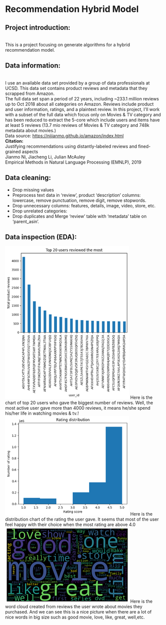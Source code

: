 # Recommendation Hybrid Model
## Project introduction:
<br>This is a project focusing on generate algorithms for a hybrid recommendation model.
<br>
## Data information:
<br> I use an available data set provided by a group of data professionals at UCSD. This data set contains product reviews and metadata that they scrapped from Amazon.
<br> The full data set span a period of 22 years, including ~233.1 million reviews up to Oct 2018 about all categories on Amazon. Reviews include product and user information, ratings, and a plaintext review. In this project, I'll work with a subset of the full data which focus only on Movies & TV category and has been reduced to extract the 5-core which include users and items have at least 5 reviews (13.7 mio reviews of Movies & TV category and 748k metadata about movies.)
<br>Data source: https://nijianmo.github.io/amazon/index.html
<br><b>Citation:</b>
<br>
Justifying recommendations using distantly-labeled reviews and fined-grained aspects
<br>Jianmo Ni, Jiacheng Li, Julian McAuley
<br>Empirical Methods in Natural Language Processing (EMNLP), 2019
## Data cleaning:
- Drop missing values
- Preprocess text data in ‘review’, product ‘description’ columns: lowercase, remove punctuation, remove digit, remove stopwords.
- Drop unnecessary columns: features, details, image, video, store, etc.
- Drop unrelated categories:
- Drop duplicates and Merge ‘review’ table with ‘metadata’ table on ‘parent_asin’.
## Data inspection (EDA):

<img src="https://github.com/ChiNguyen39/recommendation_hybrid_model/blob/main/chart/top%2020.png?raw=true" width=400>
Here is the chart of top 20 users who gave the biggest number of reviews. Well, the most active user gave more than 4000 reviews, it means he/she spend his/her life in watching movies & tv.!
<br>
<img src="https://github.com/ChiNguyen39/recommendation_hybrid_model/blob/main/chart/rating%20distribution.png?raw=true" width=400>
Here is the distribution chart of the rating the user gave. It seems that most of the user feel happy with their choice when the most rating are above 4.0
<br>
<img src="https://github.com/ChiNguyen39/recommendation_hybrid_model/blob/main/chart/word%20cloud.png?raw=true" width=400>
Here is the word cloud created from reviews the user wrote about movies they purchased. And we can see this is a nice picture when there are a lot of nice words in big size such as good movie, love, like, great, well,etc.








